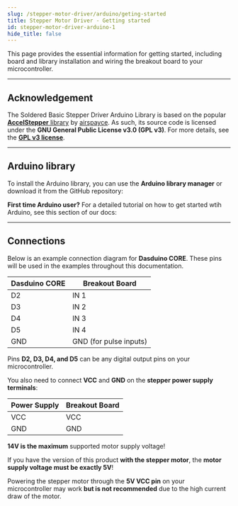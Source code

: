 ```yaml
---
slug: /stepper-motor-driver/arduino/geting-started
title: Stepper Motor Driver - Getting started
id: stepper-motor-driver-arduino-1
hide_title: false
---
```


This page provides the essential information for getting started, including board and library installation and wiring the breakout board to your microcontroller.

---

## Acknowledgement

<InfoBox> The Soldered Basic Stepper Driver Arduino Library is based on the popular [**AccelStepper** library](https://www.airspayce.com/mikem/arduino/AccelStepper/) by [airspayce](https://www.airspayce.com/). As such, its source code is licensed under the **GNU General Public License v3.0 (GPL v3)**. For more details, see the [**GPL v3 license**](https://www.gnu.org/licenses/gpl-3.0.html).</InfoBox>

<CenteredImage src="/img/license/GPL_V3.png" alt="GNU GPL v3" width="150px" />

---

## Arduino library

To install the Arduino library, you can use the **Arduino library manager** or download it from the GitHub repository:
<QuickLink  
  title="Temperature and humidity sensor SHTC3 breakout Arduino library"  
  description="SHTC3 Arduino library by Soldered"  
  url="https://github.com/SolderedElectronics/Soldered-SHTC3-Temperature-Humidity-Sensor-Arduino-Library"  
/>  


<InfoBox>

**First time Arduino user?** For a detailed tutorial on how to get started wtih Arduino, see this section of our docs:

<QuickLink  
  title="Getting started with Arduino"  
  description="A full, comprehensive tutorial on how to fully set up and upload code for the first time on an Arduino board, from scratch!"  
  url="/documentation/arduino/quick-start-guide"  
/>  

</InfoBox>

---

## Connections

Below is an example connection diagram for **Dasduino CORE**. These pins will be used in the examples throughout this documentation.

<CenteredImage src="/img/stepper-motor-driver/motor-driver-connection.jpeg" alt="Basic stepper driver connected to Dasduino CORE" caption="Basic stepper driver connected to Dasduino CORE" width="600px" />

| **Dasduino CORE** | **Breakout Board** |
|------------------|-------------------|
| D2              | IN 1              |
| D3              | IN 2              |
| D4              | IN 3              |
| D5              | IN 4              |
| GND             | GND (for pulse inputs) |

<InfoBox> Pins **D2, D3, D4, and D5** can be any digital output pins on your microcontroller. </InfoBox>

You also need to connect **VCC** and **GND** on the **stepper power supply terminals**:

| **Power Supply** | **Breakout Board** |
|------------------|-------------------|
| VCC              | VCC               |
| GND              | GND               |

<WarningBox> **14V is the maximum** supported motor supply voltage! </WarningBox>

<WarningBox> If you have the version of this product **with the stepper motor**, the **motor supply voltage must be exactly 5V**! </WarningBox>

<InfoBox> Powering the stepper motor through the **5V VCC pin** on your microcontroller may work **but is not recommended** due to the high current draw of the motor. </InfoBox>